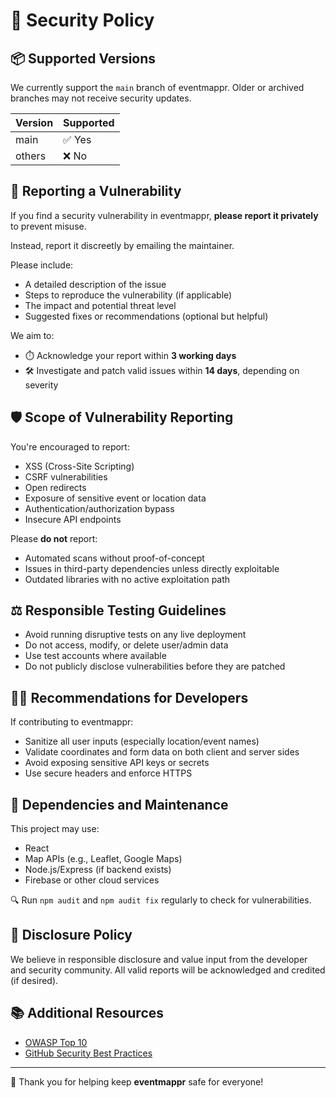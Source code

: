 # 🔐 Security Policy

## 📦 Supported Versions

We currently support the `main` branch of eventmappr. Older or archived branches may not receive security updates.

| Version | Supported |
|---------|-----------|
| main    | ✅ Yes    |
| others  | ❌ No     |

## 🚨 Reporting a Vulnerability

If you find a security vulnerability in eventmappr, **please report it privately** to prevent misuse.

Instead, report it discreetly by emailing the maintainer.

Please include:
-  A detailed description of the issue  
-  Steps to reproduce the vulnerability (if applicable)  
-  The impact and potential threat level  
-  Suggested fixes or recommendations (optional but helpful)

We aim to:
- ⏱️ Acknowledge your report within **3 working days**
- 🛠️ Investigate and patch valid issues within **14 days**, depending on severity

## 🛡️ Scope of Vulnerability Reporting

You're encouraged to report:
- XSS (Cross-Site Scripting)  
- CSRF vulnerabilities  
- Open redirects  
- Exposure of sensitive event or location data  
- Authentication/authorization bypass  
- Insecure API endpoints

Please **do not** report:
-  Automated scans without proof-of-concept  
-  Issues in third-party dependencies unless directly exploitable  
-  Outdated libraries with no active exploitation path

## ⚖️ Responsible Testing Guidelines

-  Avoid running disruptive tests on any live deployment  
-  Do not access, modify, or delete user/admin data  
-  Use test accounts where available  
-  Do not publicly disclose vulnerabilities before they are patched

## 👨‍💻 Recommendations for Developers

If contributing to eventmappr:
-  Sanitize all user inputs (especially location/event names)  
-  Validate coordinates and form data on both client and server sides  
-  Avoid exposing sensitive API keys or secrets  
-  Use secure headers and enforce HTTPS

## 🔧 Dependencies and Maintenance

This project may use:
-  React  
-  Map APIs (e.g., Leaflet, Google Maps)  
-  Node.js/Express (if backend exists)  
-  Firebase or other cloud services

🔍 Run `npm audit` and `npm audit fix` regularly to check for vulnerabilities.

## 📢 Disclosure Policy

We believe in responsible disclosure and value input from the developer and security community. All valid reports will be acknowledged and credited (if desired).

## 📚 Additional Resources

- [OWASP Top 10](https://owasp.org/www-project-top-ten/)
- [GitHub Security Best Practices](https://docs.github.com/en/code-security/security-advisories/guidance-on-reporting-and-writing/privately-reporting-a-security-vulnerability)
---

🙏 Thank you for helping keep **eventmappr** safe for everyone!

